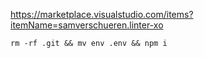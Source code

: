 https://marketplace.visualstudio.com/items?itemName=samverschueren.linter-xo

```
rm -rf .git && mv env .env && npm i
```
